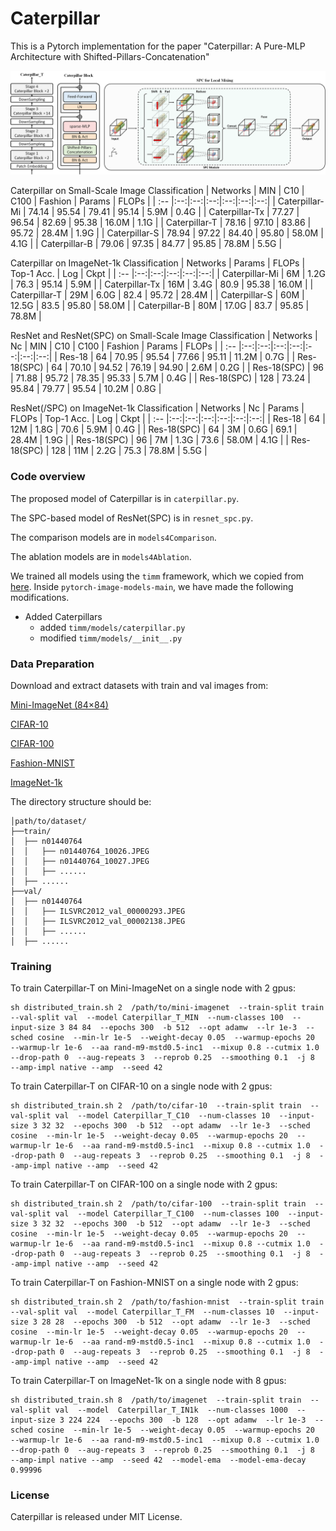 # Caterpillar

This is a Pytorch implementation for the paper "Caterpillar: A Pure-MLP Architecture with Shifted-Pillars-Concatenation"

![image](https://github.com/sunjin19126/Caterpillar/blob/main/Img/Cpr%2BBlock%2BSPC.png)

Caterpillar on Small-Scale Image Classification
| Networks | MIN | C10 | C100 | Fashion | Params | FLOPs |
| :-- |:--:|:--:|:--:|:--:|:--:|:--:|
| Caterpillar-Mi | 74.14 | 95.54 | 79.41 | 95.14 | 5.9M  | 0.4G |
| Caterpillar-Tx | 77.27 | 96.54 | 82.69 | 95.38 | 16.0M | 1.1G |
| Caterpillar-T  | 78.16 | 97.10 | 83.86 | 95.72 | 28.4M | 1.9G |
| Caterpillar-S  | 78.94 | 97.22 | 84.40 | 95.80 | 58.0M | 4.1G |
| Caterpillar-B  | 79.06 | 97.35 | 84.77 | 95.85 | 78.8M | 5.5G |

Caterpillar on ImageNet-1k Classification
| Networks | Params | FLOPs | Top-1 Acc. | Log | Ckpt |
| :-- |:--:|:--:|:--:|:--:|:--:|
| Caterpillar-Mi | 6M  | 1.2G  | 76.3 | 95.14 | 5.9M  |
| Caterpillar-Tx | 16M | 3.4G  | 80.9 | 95.38 | 16.0M |
| Caterpillar-T  | 29M | 6.0G  | 82.4 | 95.72 | 28.4M |
| Caterpillar-S  | 60M | 12.5G | 83.5 | 95.80 | 58.0M |
| Caterpillar-B  | 80M | 17.0G | 83.7 | 95.85 | 78.8M |

ResNet and ResNet(SPC) on Small-Scale Image Classification
| Networks | Nc | MIN | C10 | C100 | Fashion | Params | FLOPs |
| :-- |:--:|:--:|:--:|:--:|:--:|:--:|:--:|
| Res-18       | 64  | 70.95 | 95.54 | 77.66 | 95.11 | 11.2M | 0.7G |
| Res-18(SPC)  | 64  | 70.10 | 94.52 | 76.19 | 94.90 | 2.6M  | 0.2G |
| Res-18(SPC)  | 96  | 71.88 | 95.72 | 78.35 | 95.33 | 5.7M  | 0.4G |
| Res-18(SPC)  | 128 | 73.24 | 95.84 | 79.77 | 95.54 | 10.2M | 0.8G |

ResNet(/SPC) on ImageNet-1k Classification
| Networks | Nc | Params | FLOPs | Top-1 Acc. | Log | Ckpt |
| :-- |:--:|:--:|:--:|:--:|:--:|:--:|
| Res-18       | 64  | 12M | 1.8G | 70.6 | 5.9M  | 0.4G |
| Res-18(SPC)  | 64  | 3M  | 0.6G | 69.1 | 28.4M | 1.9G |
| Res-18(SPC)  | 96  | 7M  | 1.3G | 73.6 | 58.0M | 4.1G |
| Res-18(SPC)  | 128 | 11M | 2.2G | 75.3 | 78.8M | 5.5G |



### Code overview

The proposed model of Caterpillar is in `caterpillar.py`. 

The SPC-based model of ResNet(SPC) is in `resnet_spc.py`.

The comparison models are in `models4Comparison`.

The ablation models are in `models4Ablation`.

We trained all models using the `timm` framework, which we copied from [here](https://github.com/huggingface/pytorch-image-models). Inside `pytorch-image-models-main`, we have made the following modifications.
+ Added Caterpillars
  + added `timm/models/caterpillar.py`
  + modified `timm/models/__init__.py`

### Data Preparation
Download and extract datasets with train and val images from:

[Mini-ImageNet (84×84)](https://drive.google.com/file/d/1xDhH7WJzZBdjzxCfc0hT0p8cVkXLGK5l/view?usp=share_link)

[CIFAR-10](https://drive.google.com/file/d/1KVnDI3UUcMFFYBPISQU84T89s5W1SPLH/view?usp=share_link)

[CIFAR-100](https://drive.google.com/file/d/1ajh7cM7mZz8shLzy0PnkxLzO4Osv6m0S/view?usp=share_link)

[Fashion-MNIST](https://drive.google.com/file/d/1AXWFH6FYaFbrtovb2kM30n4dv3l17hU1/view?usp=share_link)

[ImageNet-1k](https://image-net.org/)

The directory structure should be: 
```
│path/to/dataset/
├──train/
│  ├── n01440764
│  │   ├── n01440764_10026.JPEG
│  │   ├── n01440764_10027.JPEG
│  │   ├── ......
│  ├── ......
├──val/
│  ├── n01440764
│  │   ├── ILSVRC2012_val_00000293.JPEG
│  │   ├── ILSVRC2012_val_00002138.JPEG
│  │   ├── ......
│  ├── ......
```   


### Training

To train Caterpillar-T on Mini-ImageNet on a single node with 2 gpus:
```
sh distributed_train.sh 2  /path/to/mini-imagenet  --train-split train  --val-split val  --model Caterpillar_T_MIN  --num-classes 100  --input-size 3 84 84  --epochs 300  -b 512  --opt adamw  --lr 1e-3  --sched cosine  --min-lr 1e-5  --weight-decay 0.05  --warmup-epochs 20  --warmup-lr 1e-6  --aa rand-m9-mstd0.5-inc1  --mixup 0.8 --cutmix 1.0  --drop-path 0  --aug-repeats 3  --reprob 0.25  --smoothing 0.1  -j 8  --amp-impl native --amp  --seed 42
```

To train Caterpillar-T on CIFAR-10 on a single node with 2 gpus:
```
sh distributed_train.sh 2  /path/to/cifar-10  --train-split train  --val-split val  --model Caterpillar_T_C10  --num-classes 10  --input-size 3 32 32  --epochs 300  -b 512  --opt adamw  --lr 1e-3  --sched cosine  --min-lr 1e-5  --weight-decay 0.05  --warmup-epochs 20  --warmup-lr 1e-6  --aa rand-m9-mstd0.5-inc1  --mixup 0.8 --cutmix 1.0  --drop-path 0  --aug-repeats 3  --reprob 0.25  --smoothing 0.1  -j 8  --amp-impl native --amp  --seed 42  
```

To train Caterpillar-T on CIFAR-100 on a single node with 2 gpus:
```
sh distributed_train.sh 2  /path/to/cifar-100  --train-split train  --val-split val  --model Caterpillar_T_C100  --num-classes 100  --input-size 3 32 32  --epochs 300  -b 512  --opt adamw  --lr 1e-3  --sched cosine  --min-lr 1e-5  --weight-decay 0.05  --warmup-epochs 20  --warmup-lr 1e-6  --aa rand-m9-mstd0.5-inc1  --mixup 0.8 --cutmix 1.0  --drop-path 0  --aug-repeats 3  --reprob 0.25  --smoothing 0.1  -j 8  --amp-impl native --amp  --seed 42  
```

To train Caterpillar-T on Fashion-MNIST on a single node with 2 gpus:
```
sh distributed_train.sh 2  /path/to/fashion-mnist  --train-split train  --val-split val  --model Caterpillar_T_FM  --num-classes 10  --input-size 3 28 28  --epochs 300  -b 512  --opt adamw  --lr 1e-3  --sched cosine  --min-lr 1e-5  --weight-decay 0.05  --warmup-epochs 20  --warmup-lr 1e-6  --aa rand-m9-mstd0.5-inc1  --mixup 0.8 --cutmix 1.0  --drop-path 0  --aug-repeats 3  --reprob 0.25  --smoothing 0.1  -j 8  --amp-impl native --amp  --seed 42  
```

To train Caterpillar-T on ImageNet-1k on a single node with 8 gpus:
```
sh distributed_train.sh 8  /path/to/imagenet  --train-split train  --val-split val  --model  Caterpillar_T_IN1k  --num-classes 1000  --input-size 3 224 224  --epochs 300  -b 128  --opt adamw  --lr 1e-3  --sched cosine  --min-lr 1e-5  --weight-decay 0.05  --warmup-epochs 20  --warmup-lr 1e-6  --aa rand-m9-mstd0.5-inc1  --mixup 0.8 --cutmix 1.0  --drop-path 0  --aug-repeats 3  --reprob 0.25  --smoothing 0.1  -j 8  --amp-impl native --amp  --seed 42  --model-ema  --model-ema-decay 0.99996
```

### License
Caterpillar is released under MIT License.


